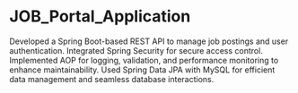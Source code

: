# JOB_Portal_Application
Developed a Spring Boot-based REST API to manage job postings and user authentication. Integrated Spring Security for secure access control.  Implemented AOP for logging, validation, and performance monitoring to enhance maintainability.  Used Spring Data JPA with MySQL for efficient data management and seamless database interactions.
